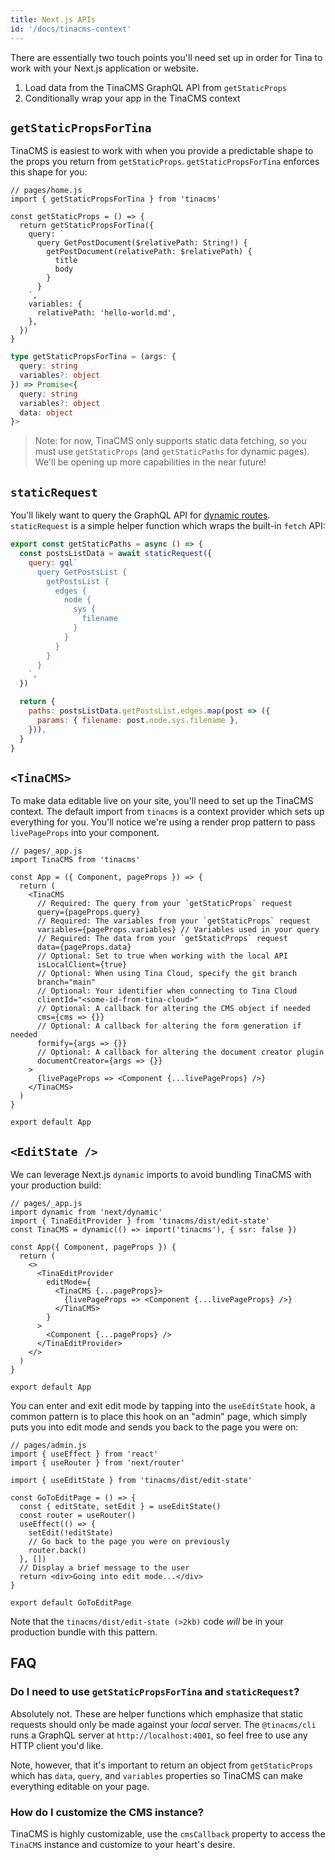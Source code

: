 ```yaml
---
title: Next.js APIs
id: '/docs/tinacms-context'
---
```


There are essentially two touch points you'll need set up in order for Tina to work with your Next.js application or website.

1. Load data from the TinaCMS GraphQL API from `getStaticProps`
2. Conditionally wrap your app in the TinaCMS context

## `getStaticPropsForTina`

TinaCMS is easiest to work with when you provide a predictable shape to the props you return from `getStaticProps`. `getStaticPropsForTina` enforces this shape for you:

```tsx
// pages/home.js
import { getStaticPropsForTina } from 'tinacms'

const getStaticProps = () => {
  return getStaticPropsForTina({
    query: `
      query GetPostDocument($relativePath: String!) {
        getPostDocument(relativePath: $relativePath) {
          title
          body
        }
      }
    `,
    variables: {
      relativePath: 'hello-world.md',
    },
  })
}
```

```ts
type getStaticPropsForTina = (args: {
  query: string
  variables?: object
}) => Promise<{
  query: string
  variables?: object
  data: object
}>
```

> Note: for now, TinaCMS only supports static data fetching, so you must use `getStaticProps` (and `getStaticPaths` for dynamic pages). We'll be opening up more capabilities in the near future!

## `staticRequest`

You'll likely want to query the GraphQL API for [dynamic routes](https://nextjs.org/docs/basic-features/data-fetching#getstaticpaths-static-generation). `staticRequest` is a simple helper function which wraps the built-in `fetch` API:

```js
export const getStaticPaths = async () => {
  const postsListData = await staticRequest({
    query: gql`
      query GetPostsList {
        getPostsList {
          edges {
            node {
              sys {
                filename
              }
            }
          }
        }
      }
    `,
  })

  return {
    paths: postsListData.getPostsList.edges.map(post => ({
      params: { filename: post.node.sys.filename },
    })),
  }
}
```

## `<TinaCMS>`

To make data editable live on your site, you'll need to set up the TinaCMS context. The default import from `tinacms` is a context provider which sets up everything for you. You'll notice we're using a render prop pattern to pass `livePageProps` into your component.

```tsx
// pages/_app.js
import TinaCMS from 'tinacms'

const App = ({ Component, pageProps }) => {
  return (
    <TinaCMS
      // Required: The query from your `getStaticProps` request
      query={pageProps.query}
      // Required: The variables from your `getStaticProps` request
      variables={pageProps.variables} // Variables used in your query
      // Required: The data from your `getStaticProps` request
      data={pageProps.data}
      // Optional: Set to true when working with the local API
      isLocalClient={true}
      // Optional: When using Tina Cloud, specify the git branch
      branch="main"
      // Optional: Your identifier when connecting to Tina Cloud
      clientId="<some-id-from-tina-cloud>"
      // Optional: A callback for altering the CMS object if needed
      cms={cms => {}}
      // Optional: A callback for altering the form generation if needed
      formify={args => {}}
      // Optional: A callback for altering the document creator plugin
      documentCreator={args => {}}
    >
      {livePageProps => <Component {...livePageProps} />}
    </TinaCMS>
  )
}

export default App
```

## `<EditState />`

We can leverage Next.js `dynamic` imports to avoid bundling TinaCMS with your production build:

```tsx
// pages/_app.js
import dynamic from 'next/dynamic'
import { TinaEditProvider } from 'tinacms/dist/edit-state'
const TinaCMS = dynamic(() => import('tinacms'), { ssr: false })

const App({ Component, pageProps }) {
  return (
    <>
      <TinaEditProvider
        editMode={
          <TinaCMS {...pageProps}>
            {livePageProps => <Component {...livePageProps} />}
          </TinaCMS>
        }
      >
        <Component {...pageProps} />
      </TinaEditProvider>
    </>
  )
}

export default App
```

You can enter and exit edit mode by tapping into the `useEditState` hook, a common pattern is to place this hook on an "admin" page, which simply puts you into edit mode and sends you back to the page you were on:

```tsx
// pages/admin.js
import { useEffect } from 'react'
import { useRouter } from 'next/router'

import { useEditState } from 'tinacms/dist/edit-state'

const GoToEditPage = () => {
  const { editState, setEdit } = useEditState()
  const router = useRouter()
  useEffect(() => {
    setEdit(!editState)
    // Go back to the page you were on previously
    router.back()
  }, [])
  // Display a brief message to the user
  return <div>Going into edit mode...</div>
}

export default GoToEditPage
```

Note that the `tinacms/dist/edit-state (>2kb)` code _will_ be in your production bundle with this pattern.

## FAQ

### Do I need to use `getStaticPropsForTina` and `staticRequest`?

Absolutely not. These are helper functions which emphasize that static requests should only be made against your _local_ server. The `@tinacms/cli` runs a GraphQL server at `http://localhost:4001`, so feel free to use any HTTP client you'd like.

Note, however, that it's important to return an object from `getStaticProps` which has `data`, `query`, and `variables` properties so TinaCMS can make everything editable on your page.

### How do I customize the CMS instance?

TinaCMS is highly customizable, use the `cmsCallback` property to access the `TinaCMS` instance and customize to your heart's desire.
